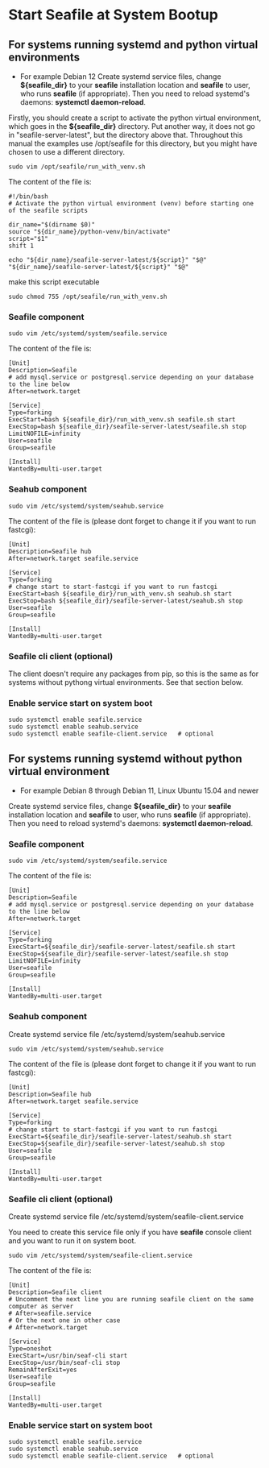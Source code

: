 # Start Seafile at System Bootup

## For systems running systemd and python virtual environments

* For example Debian 12
Create systemd service files, change **${seafile_dir}** to your
**seafile** installation location and **seafile** to user, who runs
**seafile** (if appropriate). Then you need to reload systemd's daemons:
**systemctl daemon-reload**.

Firstly, you should create a script to activate the python virtual environment, which goes in the **${seafile_dir}** directory.  Put another way, it does not go in "seafile-server-latest", but the directory above that.  Throughout this manual the examples use /opt/seafile for this directory, but you might have chosen to use a different directory.

```
sudo vim /opt/seafile/run_with_venv.sh
```

The content of the file is:

```
#!/bin/bash
# Activate the python virtual environment (venv) before starting one of the seafile scripts

dir_name="$(dirname $0)"
source "${dir_name}/python-venv/bin/activate"
script="$1"
shift 1

echo "${dir_name}/seafile-server-latest/${script}" "$@"
"${dir_name}/seafile-server-latest/${script}" "$@"
```
make this script executable
```
sudo chmod 755 /opt/seafile/run_with_venv.sh
```

### Seafile component

```
sudo vim /etc/systemd/system/seafile.service

```

The content of the file is:

```
[Unit]
Description=Seafile
# add mysql.service or postgresql.service depending on your database to the line below
After=network.target

[Service]
Type=forking
ExecStart=bash ${seafile_dir}/run_with_venv.sh seafile.sh start
ExecStop=bash ${seafile_dir}/seafile-server-latest/seafile.sh stop
LimitNOFILE=infinity
User=seafile
Group=seafile

[Install]
WantedBy=multi-user.target

```

### Seahub component

```
sudo vim /etc/systemd/system/seahub.service

```

The content of the file is (please dont forget to change it if you want to run fastcgi):

```
[Unit]
Description=Seafile hub
After=network.target seafile.service

[Service]
Type=forking
# change start to start-fastcgi if you want to run fastcgi
ExecStart=bash ${seafile_dir}/run_with_venv.sh seahub.sh start
ExecStop=bash ${seafile_dir}/seafile-server-latest/seahub.sh stop
User=seafile
Group=seafile

[Install]
WantedBy=multi-user.target

```

### Seafile cli client (optional)

The client doesn't require any packages from pip, so this is the same as for systems without pythong virtual environments.  See that section below.

### Enable service start on system boot

```
sudo systemctl enable seafile.service
sudo systemctl enable seahub.service
sudo systemctl enable seafile-client.service   # optional
```

## For systems running systemd without python virtual environment

* For example Debian 8 through Debian 11, Linux Ubuntu 15.04 and newer

Create systemd service files, change **${seafile_dir}** to your
**seafile** installation location and **seafile** to user, who runs
**seafile** (if appropriate). Then you need to reload systemd's daemons:
**systemctl daemon-reload**.


### Seafile component

```
sudo vim /etc/systemd/system/seafile.service

```

The content of the file is:

```
[Unit]
Description=Seafile
# add mysql.service or postgresql.service depending on your database to the line below
After=network.target

[Service]
Type=forking
ExecStart=${seafile_dir}/seafile-server-latest/seafile.sh start
ExecStop=${seafile_dir}/seafile-server-latest/seafile.sh stop
LimitNOFILE=infinity
User=seafile
Group=seafile

[Install]
WantedBy=multi-user.target

```


### Seahub component

Create systemd service file /etc/systemd/system/seahub.service

```
sudo vim /etc/systemd/system/seahub.service

```

The content of the file is (please dont forget to change it if you want to run fastcgi):

```
[Unit]
Description=Seafile hub
After=network.target seafile.service

[Service]
Type=forking
# change start to start-fastcgi if you want to run fastcgi
ExecStart=${seafile_dir}/seafile-server-latest/seahub.sh start
ExecStop=${seafile_dir}/seafile-server-latest/seahub.sh stop
User=seafile
Group=seafile

[Install]
WantedBy=multi-user.target

```


### Seafile cli client (optional)

Create systemd service file /etc/systemd/system/seafile-client.service 

You need to create this service file only if you have **seafile**
console client and you want to run it on system boot.

```
sudo vim /etc/systemd/system/seafile-client.service

```

The content of the file is:

```
[Unit]
Description=Seafile client
# Uncomment the next line you are running seafile client on the same computer as server
# After=seafile.service
# Or the next one in other case
# After=network.target

[Service]
Type=oneshot
ExecStart=/usr/bin/seaf-cli start
ExecStop=/usr/bin/seaf-cli stop
RemainAfterExit=yes
User=seafile
Group=seafile

[Install]
WantedBy=multi-user.target

```

### Enable service start on system boot

```
sudo systemctl enable seafile.service
sudo systemctl enable seahub.service
sudo systemctl enable seafile-client.service   # optional

```

